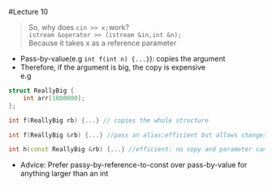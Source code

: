 #Lecture 10

>So, why does `cin >> x;`work?  
>`istream &operator >> (istream &in,int &n);`  
>Because it takes x as a reference parameter  


- Pass-by-value(e.g `int f(int n) {...}`): copies the argument
- Therefore, if the argument is big, the copy is expensive  
e.g  
```C++
struct ReallyBig {
	int arr[1000000];
};

int f(ReallyBig rb) {...} // copies the whole structure

int f(ReallyBig &rb) {...} //pass an alias:efficient but allows changes to propagate to caller  

int h(const ReallyBig &rb) {...} //efficient: no copy and parameter cannot be changed
```
- Advice: Prefer passy-by-reference-to-const over pass-by-value for anything larger than an int  

